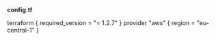 **config.tf**

terraform {
  required_version = "= 1.2.7"
}
provider "aws" {
  region = "eu-central-1"
}


